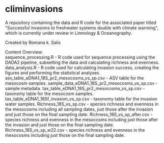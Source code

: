# climinvasions
A repository containing the data and R code for the associated paper titled "Successful invasions to freshwater systems double with climate warming", which is currently under review in Limnology & Oceanography.

Created by Romana k. Salis

Content Overview:  
sequence_processing.R - R code used for sequence processing using the DADA2 pipeline, subsetting the data and calculating richness and evenness. 
data_analysis.R - R code used for calculating invasion success, creating the figures and performing the statistical analyses.  
asv_table_eDNA1_18S_pr2_mesocosms_vs_sp.csv - ASV table for the mesocosm samples. 
sample_data_eDNA1_18S_pr2_mesocosms_vs_sp.csv - sample metadata. 
tax_table_eDNA1_18S_pr2_mesocosms_vs_sp.csv - taxonomy table for the mesocosm samples. 
tax_table_eDNA1_18Sf_invasion_vs_sp.csv - taxonomy table for the invasion water samples. 
Richness_18S_vs_sp.csv - species richness and evenness in the mesocosms including all sampling dates, just those after the invasion and just those on the final sampling date. 
Richness_18S_vs_sp_after.csv - species richness and evenness in the mesocosms including just those after the invasion and just those on the final sampling date. 
Richness_18S_vs_sp_w22.csv - species richness and evenness in the mesocosms including just those on the final sampling date. 
